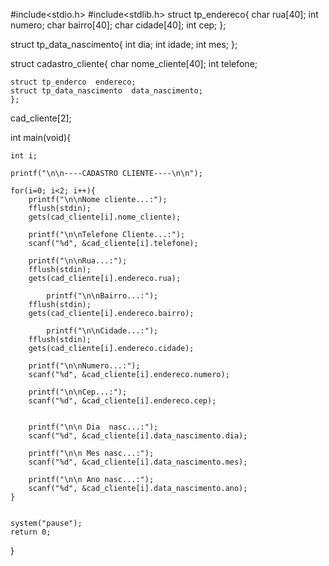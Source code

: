 #include<stdio.h>
#include<stdlib.h>
struct tp_endereco{
	char rua[40];
	int numero;
	char bairro[40];
	char cidade[40];
	int cep;
};

struct tp_data_nascimento{
	int dia;
	int idade;
	int mes;
};

struct cadastro_cliente{
	char nome_cliente[40];
	int telefone;
	
	struct tp_enderco  endereco;
	struct tp_data_nascimento  data_nascimento;
	};
cad_cliente[2];

int main(void){
	
	int i;
	
	printf("\n\n----CADASTRO CLIENTE----\n\n");
	
	for(i=0; i<2; i++){
		printf("\n\nNome cliente...:");
		fflush(stdin);
		gets(cad_cliente[i].nome_cliente);
		
		printf("\n\nTelefone Cliente...:");
		scanf("%d", &cad_cliente[i].telefone);
		
		printf("\n\nRua...:");
		fflush(stdin);
		gets(cad_cliente[i].endereco.rua);
		
			printf("\n\nBairro...:");
		fflush(stdin);
		gets(cad_cliente[i].endereco.bairro);
		
			printf("\n\nCidade...:");
		fflush(stdin);
		gets(cad_cliente[i].endereco.cidade);
		
		printf("\n\nNumero...:");
		scanf("%d", &cad_cliente[i].endereco.numero);
		
		printf("\n\nCep...:");
		scanf("%d", &cad_cliente[i].endereco.cep);
		
		
		printf("\n\n Dia  nasc...:");
		scanf("%d", &cad_cliente[i].data_nascimento.dia);
		
		printf("\n\n Mes nasc...:");
		scanf("%d", &cad_cliente[i].data_nascimento.mes);
		
		printf("\n\n Ano nasc...:");
		scanf("%d", &cad_cliente[i].data_nascimento.ano);
	}
	
	
	system("pause");
	return 0;

}
